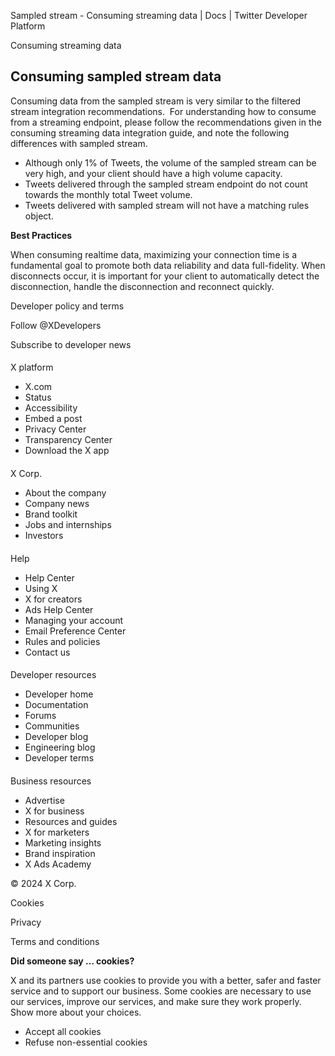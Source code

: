 
Sampled stream - Consuming streaming data | Docs | Twitter Developer Platform 

Consuming streaming data

Consuming sampled stream data
-----------------------------

Consuming data from the sampled stream is very similar to the filtered stream integration recommendations.  For understanding how to consume from a streaming endpoint, please follow the recommendations given in the consuming streaming data integration guide, and note the following differences with sampled stream.

* Although only 1% of Tweets, the volume of the sampled stream can be very high, and your client should have a high volume capacity.
* Tweets delivered through the sampled stream endpoint do not count towards the monthly total Tweet volume.
* Tweets delivered with sampled stream will not have a matching rules object.

**Best Practices**

When consuming realtime data, maximizing your connection time is a fundamental goal to promote both data reliability and data full-fidelity. When disconnects occur, it is important for your client to automatically detect the disconnection, handle the disconnection and reconnect quickly. 

Developer policy and terms

Follow @XDevelopers

Subscribe to developer news

#### 
 X platform

* X.com
* Status
* Accessibility
* Embed a post
* Privacy Center
* Transparency Center
* Download the X app

#### 
 X Corp.

* About the company
* Company news
* Brand toolkit
* Jobs and internships
* Investors

#### 
 Help

* Help Center
* Using X
* X for creators
* Ads Help Center
* Managing your account
* Email Preference Center
* Rules and policies
* Contact us

#### 
 Developer resources

* Developer home
* Documentation
* Forums
* Communities
* Developer blog
* Engineering blog
* Developer terms

#### 
 Business resources

* Advertise
* X for business
* Resources and guides
* X for marketers
* Marketing insights
* Brand inspiration
* X Ads Academy

 © 2024 X Corp.

Cookies

Privacy

Terms and conditions

**Did someone say … cookies?**  

 X and its partners use cookies to provide you with a better, safer and
 faster service and to support our business. Some cookies are necessary to use
 our services, improve our services, and make sure they work properly.
 Show more about your choices.

* Accept all cookies
* Refuse non-essential cookies
